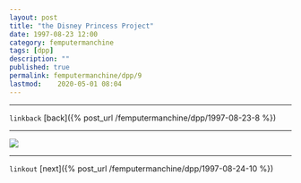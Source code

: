 ```yaml
---
layout: post
title: "the Disney Princess Project"
date: 1997-08-23 12:00
category: femputermanchine
tags: [dpp]
description: ""
published: true
permalink: femputermanchine/dpp/9
lastmod:	2020-05-01 08:04
---
```


*****
`linkback`
[back]({% post_url /femputermanchine/dpp/1997-08-23-8 %})
*****

<img src="{{ site.url }}/assets/img/dpp-09.jpg" maxwidth="1000" />


*****

`linkout`
[next]({% post_url /femputermanchine/dpp/1997-08-24-10 %})

